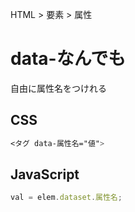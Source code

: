 HTML > 要素 > 属性
# data-なんでも
自由に属性名をつけれる  

## CSS
```css
<タグ data-属性名="値">
```

## JavaScript
```javascript
val = elem.dataset.属性名;
```
